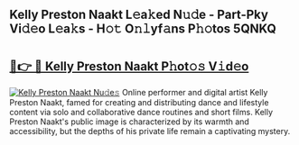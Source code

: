 ## Kelly Preston Naakt L𝚎a𝚔ed N𝚞𝚍e - Part-Pky Vi𝚍𝚎o L𝚎a𝚔s - H𝚘𝚝 O𝚗𝚕yf𝚊ns P𝚑𝚘tos 5QNKQ

# <h2><a href="http://kf9elr.oniu.top/?m=Kelly+Preston+Naakt">🔗👉 🔴 Kelly Preston Naakt P𝚑ot𝚘𝚜 V𝚒d𝚎o</a></h2>

[![Kelly Preston Naakt Nu𝚍e𝚜](https://i.imgur.com/0qMVB7G.gif)](http://kf9elr.oniu.top/?m=Kelly+Preston+Naakt)
Online performer and digital artist Kelly Preston Naakt, famed for creating and distributing dance and lifestyle content via solo and collaborative dance routines and short films. Kelly Preston Naakt's public image is characterized by its warmth and accessibility, but the depths of his private life remain a captivating mystery.  
